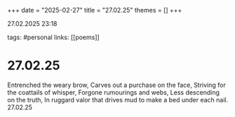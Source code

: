 +++
date = "2025-02-27"
title = "27.02.25"
themes = []
+++

27.02.2025 23:18

tags: #personal
links: [[poems]]

# 27.02.25

Entrenched the weary brow,
Carves out a purchase on the face,
Striving for the coattails of whisper,
Forgone rumourings and webs,
Less descending on the truth,
In ruggard valor that drives mud to make a bed under each nail.
27.02.25

